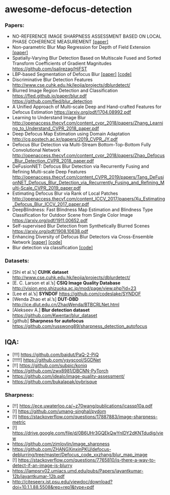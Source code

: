 # awesome-defocus-detection

### Papers:

* NO-REFERENCE IMAGE SHARPNESS ASSESSMENT BASED ON LOCAL PHASE COHERENCE MEASUREMENT [[paper]](https://ece.uwaterloo.ca/~z70wang/publications/icassp10a.pdf)
* Non-parametric Blur Map Regression for Depth of Field Extension [[paper]](https://pdfs.semanticscholar.org/d9e2/47a47157058f208db156734507463a92ab62.pdf?_ga=2.184465955.445050029.1587554554-432469451.1587554554)
* Spatially-Varying Blur Detection Based on Multiscale Fused and Sorted Transform Coefficients of Gradient Magnitudes https://github.com/isalirezag/HiFST
* LBP-based Segmentation of Defocus Blur [[paper]](https://www.cs.usask.ca/faculty/eramian/defocusseg/defocusSeg.pdf)  [[code]](https://github.com/xinario/defocus_segmentation)
* Discriminative Blur Detection Features http://www.cse.cuhk.edu.hk/leojia/projects/dblurdetect/
* Blurred Image Region Detection and Classification https://fled.github.io/paper/blur.pdf https://github.com/fled/blur_detection
* A Unified Approach of Multi-scale Deep and Hand-crafted Features for Defocus Estimation https://arxiv.org/pdf/1704.08992.pdf
* Learning to Understand Image Blur http://openaccess.thecvf.com/content_cvpr_2018/papers/Zhang_Learning_to_Understand_CVPR_2018_paper.pdf
* Deep Defocus Map Estimation using Domain Adaptation http://cg.postech.ac.kr/papers/2019_CVPR_JY.pdf
* Defocus Blur Detection via Multi-Stream Bottom-Top-Bottom Fully Convolutional Network http://openaccess.thecvf.com/content_cvpr_2018/papers/Zhao_Defocus_Blur_Detection_CVPR_2018_paper.pdf
* DeFusionNET: Defocus Blur Detection via Recurrently Fusing and Refining Multi-scale Deep Features
 http://openaccess.thecvf.com/content_CVPR_2019/papers/Tang_DeFusionNET_Defocus_Blur_Detection_via_Recurrently_Fusing_and_Refining_Multi-Scale_CVPR_2019_paper.pdf
* Estimating Defocus Blur via Rank of Local Patches http://openaccess.thecvf.com/content_ICCV_2017/papers/Xu_Estimating_Defocus_Blur_ICCV_2017_paper.pdf
* DeepBlindness: Fast Blindness Map Estimation and Blindness Type Classification for Outdoor Scene from Single Color Image https://arxiv.org/pdf/1911.00652.pdf
* Self-supervised Blur Detection from Synthetically Blurred Scenes https://arxiv.org/pdf/1908.10638.pdf
* Enhancing Diversity of Defocus Blur Detectors via Cross-Ensemble Network [[paper]](http://openaccess.thecvf.com/content_CVPR_2019/papers/Zhao_Enhancing_Diversity_of_Defocus_Blur_Detectors_via_Cross-Ensemble_Network_CVPR_2019_paper.pdf) [[code]](https://github.com/wdzhao123/CENet-code)
* Blur detection via classification [[code]](https://www.kaggle.com/harininarasimhan/blur-detection-with-feature-engineering)


### Datasets:
* [Shi et al.’s] **CUHK dataset** http://www.cse.cuhk.edu.hk/leojia/projects/dblurdetect/
* [E. C. Larson et al.’s] **CSIQ Image Quality Database** http://vision.eng.shizuoka.ac.jp/mod/page/view.php?id=23
* [Lee et al.’s] **SYNDOF** https://github.com/codeslake/SYNDOF
* [Wenda Zhao et al.’s] **DUT-DBD** http://ice.dlut.edu.cn/ZhaoWenda/BTBCRLNet.html
* [Alekseev A.] **Blur detection dataset** https://github.com/Kwentar/blur_dataset
* [github] **Sharpness for autofocus** https://github.com/russwong89/sharpness_detection_autofocus

## IQA:
* [!!!] https://github.com/baidut/PaQ-2-PiQ
* [!!!!!] https://github.com/ysyscool/SGDNet
* [!!] https://github.com/subpic/koniq
* https://github.com/zwx8981/DBCNN-PyTorch
* https://github.com/idealo/image-quality-assessment/
* https://github.com/bukalapak/pybrisque

### Sharpness:
* [!!] https://ece.uwaterloo.ca/~z70wang/publications/icassp10a.pdf
* [!] https://github.com/umang-singhal/pydom
* [!] https://stackoverflow.com/questions/17887883/image-sharpness-metric
* [!] https://drive.google.com/file/d/0B6UHr3GQEkQwYnlDY2dKNTdudjg/view
* https://github.com/zjmlovlin/image_sharpness
* https://github.com/ZHANGXinxinPKU/defocus-deblurring/tree/master/Defocus_code_xxzhang/blur_map_image
* [!] https://stackoverflow.com/questions/7765810/is-there-a-way-to-detect-if-an-image-is-blurry
* https://lampsrv02.umiacs.umd.edu/pubs/Papers/jayantkumar-12b/jayantkumar-12b.pdf
* http://citeseerx.ist.psu.edu/viewdoc/download?doi=10.1.1.88.5508&rep=rep1&type=pdf
